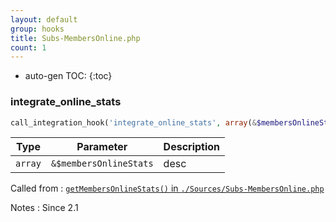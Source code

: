 ```yaml
---
layout: default
group: hooks
title: Subs-MembersOnline.php
count: 1
---
```

* auto-gen TOC:
{:toc}
### integrate_online_stats

```php
call_integration_hook('integrate_online_stats', array(&$membersOnlineStats))
```

Type|Parameter|Description
---|---|---
`array`|`&$membersOnlineStats`|desc

Called from
: [`getMembersOnlineStats()` in `./Sources/Subs-MembersOnline.php`](../docs/subs-membersonline.html#getmembersonlinestats)

Notes
: Since 2.1

